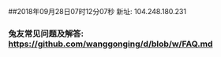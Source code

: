 ##2018年09月28日07时12分07秒 新址: 104.248.180.231
### 兔友常见问题及解答: https://github.com/wanggonging/d/blob/w/FAQ.md
